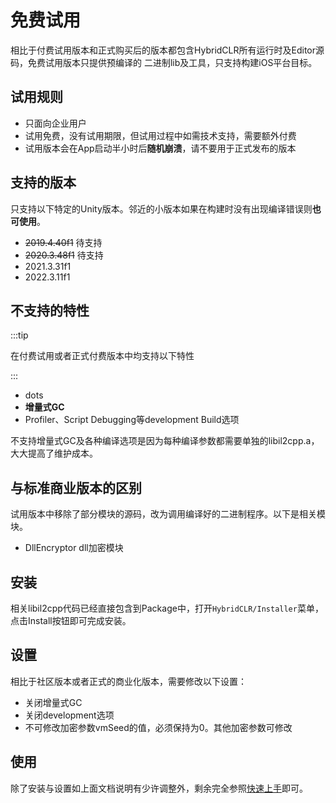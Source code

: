 # 免费试用

相比于付费试用版本和正式购买后的版本都包含HybridCLR所有运行时及Editor源码，免费试用版本只提供预编译的
二进制lib及工具，只支持构建iOS平台目标。

## 试用规则

- 只面向企业用户
- 试用免费，没有试用期限，但试用过程中如需技术支持，需要额外付费
- 试用版本会在App启动半小时后**随机崩溃**，请不要用于正式发布的版本

## 支持的版本

只支持以下特定的Unity版本。邻近的小版本如果在构建时没有出现编译错误则**也可使用**。

- ~~2019.4.40f1~~ 待支持
- ~~2020.3.48f1~~ 待支持 
- 2021.3.31f1
- 2022.3.11f1

## 不支持的特性

:::tip

在付费试用或者正式付费版本中均支持以下特性

:::

- dots
- **增量式GC**
- Profiler、Script Debugging等development Build选项

不支持增量式GC及各种编译选项是因为每种编译参数都需要单独的libil2cpp.a，大大提高了维护成本。

## 与标准商业版本的区别

试用版本中移除了部分模块的源码，改为调用编译好的二进制程序。以下是相关模块。

- DllEncryptor dll加密模块

## 安装

相关libil2cpp代码已经直接包含到Package中，打开`HybridCLR/Installer`菜单，点击Install按钮即可完成安装。

## 设置

相比于社区版本或者正式的商业化版本，需要修改以下设置：

- 关闭增量式GC
- 关闭development选项
- 不可修改加密参数vmSeed的值，必须保持为0。其他加密参数可修改

## 使用

除了安装与设置如上面文档说明有少许调整外，剩余完全参照[快速上手](./quickstart)即可。
